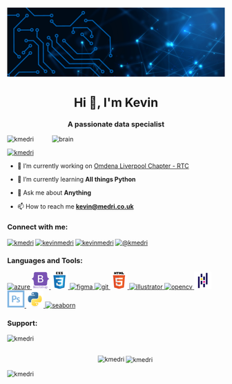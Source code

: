 [![MasterHead](https://github.com/kmedri/kmedri/blob/main/header.gif)]("https://github.com/kmedri")
<h1 align="center">Hi 👋, I'm Kevin</h1>
<h3 align="center">A passionate data specialist</h3>

<img align="right" alt="brain" width="400" src="https://github.com/kmedri/kmedri/blob/main/ai-brain.gif">

<p align="left"> <img src="https://komarev.com/ghpvc/?username=kmedri&label=Profile%20views&color=0e75b6&style=flat" alt="kmedri" /> </p>

<p align="left"> <a href="https://twitter.com/kmedri" target="blank"><img src="https://img.shields.io/twitter/follow/kmedri?logo=twitter&style=for-the-badge" alt="kmedri" /></a> </p>

- 🔭 I’m currently working on [Omdena Liverpool Chapter - RTC](https://omdena.com/chapter-challenges/predicting-rtc-severity-using-machine-learning/)

- 🌱 I’m currently learning **All things Python**

- 💬 Ask me about **Anything**

- 📫 How to reach me **kevin@medri.co.uk**

<h3 align="left">Connect with me:</h3>
<p align="left">
<a href="https://twitter.com/kmedri" target="blank"><img align="center" src="https://raw.githubusercontent.com/rahuldkjain/github-profile-readme-generator/master/src/images/icons/Social/twitter.svg" alt="kmedri" height="30" width="40" /></a>
<a href="https://linkedin.com/in/kevinmedri" target="blank"><img align="center" src="https://raw.githubusercontent.com/rahuldkjain/github-profile-readme-generator/master/src/images/icons/Social/linked-in-alt.svg" alt="kevinmedri" height="30" width="40" /></a>
<a href="https://kaggle.com/kevinmedri" target="blank"><img align="center" src="https://raw.githubusercontent.com/rahuldkjain/github-profile-readme-generator/master/src/images/icons/Social/kaggle.svg" alt="kevinmedri" height="30" width="40" /></a>
<a href="https://medium.com/@kmedri" target="blank"><img align="center" src="https://raw.githubusercontent.com/rahuldkjain/github-profile-readme-generator/master/src/images/icons/Social/medium.svg" alt="@kmedri" height="30" width="40" /></a>
</p>

<h3 align="left">Languages and Tools:</h3>
<p align="left"> <a href="https://azure.microsoft.com/en-in/" target="_blank" rel="noreferrer"> <img src="https://www.vectorlogo.zone/logos/microsoft_azure/microsoft_azure-icon.svg" alt="azure" width="40" height="40"/> </a> <a href="https://getbootstrap.com" target="_blank" rel="noreferrer"> <img src="https://raw.githubusercontent.com/devicons/devicon/master/icons/bootstrap/bootstrap-plain-wordmark.svg" alt="bootstrap" width="40" height="40"/> </a> <a href="https://www.w3schools.com/css/" target="_blank" rel="noreferrer"> <img src="https://raw.githubusercontent.com/devicons/devicon/master/icons/css3/css3-original-wordmark.svg" alt="css3" width="40" height="40"/> </a> <a href="https://www.figma.com/" target="_blank" rel="noreferrer"> <img src="https://www.vectorlogo.zone/logos/figma/figma-icon.svg" alt="figma" width="40" height="40"/> </a> <a href="https://git-scm.com/" target="_blank" rel="noreferrer"> <img src="https://www.vectorlogo.zone/logos/git-scm/git-scm-icon.svg" alt="git" width="40" height="40"/> </a> <a href="https://www.w3.org/html/" target="_blank" rel="noreferrer"> <img src="https://raw.githubusercontent.com/devicons/devicon/master/icons/html5/html5-original-wordmark.svg" alt="html5" width="40" height="40"/> </a> <a href="https://www.adobe.com/in/products/illustrator.html" target="_blank" rel="noreferrer"> <img src="https://www.vectorlogo.zone/logos/adobe_illustrator/adobe_illustrator-icon.svg" alt="illustrator" width="40" height="40"/> </a> <a href="https://opencv.org/" target="_blank" rel="noreferrer"> <img src="https://www.vectorlogo.zone/logos/opencv/opencv-icon.svg" alt="opencv" width="40" height="40"/> </a> <a href="https://pandas.pydata.org/" target="_blank" rel="noreferrer"> <img src="https://raw.githubusercontent.com/devicons/devicon/2ae2a900d2f041da66e950e4d48052658d850630/icons/pandas/pandas-original.svg" alt="pandas" width="40" height="40"/> </a> <a href="https://www.photoshop.com/en" target="_blank" rel="noreferrer"> <img src="https://raw.githubusercontent.com/devicons/devicon/master/icons/photoshop/photoshop-line.svg" alt="photoshop" width="40" height="40"/> </a> <a href="https://www.python.org" target="_blank" rel="noreferrer"> <img src="https://raw.githubusercontent.com/devicons/devicon/master/icons/python/python-original.svg" alt="python" width="40" height="40"/> </a> <a href="https://seaborn.pydata.org/" target="_blank" rel="noreferrer"> <img src="https://seaborn.pydata.org/_images/logo-mark-lightbg.svg" alt="seaborn" width="40" height="40"/> </a> </p>

<h3 align="left">Support:</h3>
<p><a href="https://www.buymeacoffee.com/kmedri"> <img align="left" src="https://cdn.buymeacoffee.com/buttons/v2/default-yellow.png" height="50" width="210" alt="kmedri" /></a></p><br><br>

<p><img align="left" src="https://github-readme-stats.vercel.app/api/top-langs?username=kmedri&show_icons=true&locale=en&layout=compact" alt="kmedri" /></p>

<p>&nbsp;<img align="center" src="https://github-readme-stats.vercel.app/api?username=kmedri&show_icons=true&locale=en" alt="kmedri" /></p>

<p><img align="center" src="https://github-readme-streak-stats.herokuapp.com/?user=kmedri&" alt="kmedri" /></p>

